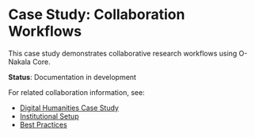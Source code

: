 # Case Study: Collaboration Workflows

This case study demonstrates collaborative research workflows using O-Nakala Core.

**Status**: Documentation in development

For related collaboration information, see:
- [Digital Humanities Case Study](case-study-dh.md)
- [Institutional Setup](institutional-setup.md)
- [Best Practices](best-practices.md)